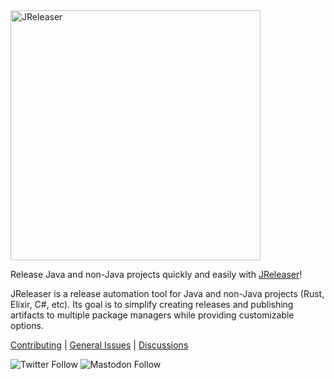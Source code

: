 <img src="https://raw.githubusercontent.com/jreleaser/jreleaser/main/src/media/banner.png" alt="JReleaser" width="400"/>

Release Java and non-Java projects quickly and easily with [JReleaser](https://jreleaser.org)!

JReleaser is a release automation tool for Java and non-Java projects (Rust, Elixir, C#, etc). Its goal is to simplify creating releases and publishing artifacts to multiple package managers while providing customizable options.

[Contributing](https://jreleaser.org/guide/latest/contributing.html) | [General Issues](https://github.com/jreleaser/jreleaser/issues) | [Discussions](https://github.com/jreleaser/jreleaser/discussions)

![Twitter Follow](https://img.shields.io/twitter/follow/jreleaser?style=social) ![Mastodon Follow](https://img.shields.io/mastodon/follow/109318759441003625?domain=https%3A%2F%2Ffosstodon.org&style=social)

